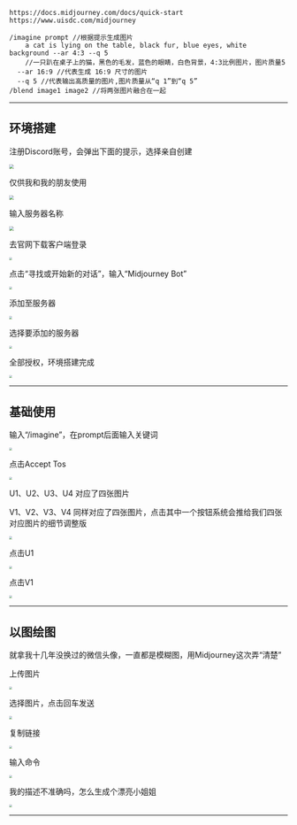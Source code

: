 ```
https://docs.midjourney.com/docs/quick-start
https://www.uisdc.com/midjourney

/imagine prompt //根据提示生成图片
	a cat is lying on the table, black fur, blue eyes, white background --ar 4:3 --q 5 
	//一只趴在桌子上的猫，黑色的毛发，蓝色的眼睛，白色背景，4:3比例图片，图片质量5
  --ar 16:9 //代表生成 16:9 尺寸的图片
  --q 5 //代表输出高质量的图片,图片质量从“q 1”到“q 5”
/blend image1 image2 //将两张图片融合在一起
```

---

## 环境搭建

注册Discord账号，会弹出下面的提示，选择亲自创建

<img src="./midjourney_getstart_1.png" style="zoom:50%;" />

仅供我和我的朋友使用

<img src="./midjourney_getstart_2.png" style="zoom:50%;" />

输入服务器名称

<img src="./midjourney_getstart_3.png" style="zoom:50%;" />

去官网下载客户端登录

<img src="./midjourney_getstart_4.png" style="zoom: 33%;" />

点击“寻找或开始新的对话”，输入“Midjourney Bot”

<img src="./midjourney_getstart_5.png" style="zoom: 33%;" />

添加至服务器

<img src="./midjourney_getstart_6.png" style="zoom: 33%;" />

选择要添加的服务器

<img src="./midjourney_getstart_7.png" style="zoom: 33%;" />

全部授权，环境搭建完成

<img src="./midjourney_getstart_8.png" style="zoom: 33%;" />

---

## 基础使用

输入“/imagine”，在prompt后面输入关键词

<img src="./midjourney_getstart_9.png" style="zoom: 33%;" />

点击Accept Tos

<img src="./midjourney_getstart_10.png" style="zoom: 33%;" />

U1、U2、U3、U4 对应了四张图片

V1、V2、V3、V4 同样对应了四张图片，点击其中一个按钮系统会推给我们四张对应图片的细节调整版

<img src="./midjourney_getstart_11.png" style="zoom: 33%;" />

点击U1

<img src="./midjourney_getstart_12.png" style="zoom: 33%;" />

点击V1

<img src="./midjourney_getstart_13.png" style="zoom: 33%;" />

---

## 以图绘图

就拿我十几年没换过的微信头像，一直都是模糊图，用Midjourney这次弄“清楚”

上传图片

<img src="./midjourney_getstart_14.png" style="zoom: 33%;" />

选择图片，点击回车发送

<img src="./midjourney_getstart_15.png" style="zoom: 33%;" />

复制链接

<img src="./midjourney_getstart_16.png" style="zoom: 33%;" />

输入命令

<img src="./midjourney_getstart_17.png" style="zoom: 33%;" />

我的描述不准确吗，怎么生成个漂亮小姐姐

<img src="./midjourney_getstart_18.png" style="zoom: 33%;" />

---



